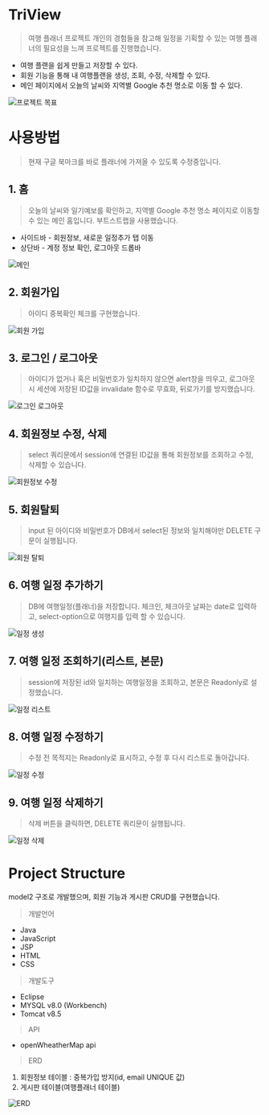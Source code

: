 # TriView
> 여행 플래너 프로젝트
개인의 경험들을 참고해 일정을 기획할 수 있는 여행 플래너의 필요성을 느껴 프로젝트를 진행했습니다.

* 여행 플랜을 쉽게 만들고 저장할 수 있다.
* 회원 기능을 통해 내 여행플랜을 생성, 조회, 수정, 삭제할 수 있다.
* 메인 페이지에서 오늘의 날씨와 지역별 Google 추천 명소로 이동 할 수 있다.

![프로젝트 목표](https://user-images.githubusercontent.com/98367972/230643041-9d5f21f0-8fa7-45eb-bf6f-7bffc476c822.png)

# 사용방법
> 현재 구글 북마크를 바로 플래너에 가져올 수 있도록 수정중입니다.

## 1. 홈
> 오늘의 날씨와 일기예보를 확인하고, 지역별 Google 추천 명소 페이지로 이동할 수 있는 메인 홈입니다. 부트스트랩을 사용했습니다.

* 사이드바 - 회원정보, 새로운 일정추가 탭 이동
* 상단바 - 계정 정보 확인, 로그아웃 드롭바

![메인](https://user-images.githubusercontent.com/98367972/230643082-374fda9d-2157-461c-a46e-5dadcd5c56f1.png)

## 2. 회원가입
> 아이디 중복확인 체크를 구현했습니다.

![회원 가입](https://user-images.githubusercontent.com/98367972/230643085-06230c81-36eb-4bd9-bac6-9e01f0b4a805.png)

## 3. 로그인 / 로그아웃
> 아이디가 없거나 혹은 비밀번호가 일치하지 않으면 alert창을 띄우고, 로그아웃 시 세션에 저장된 ID값을 invalidate 함수로 무효화, 뒤로가기를 방지했습니다.

![로그인 로그아웃](https://user-images.githubusercontent.com/98367972/230643043-f34878bc-c69e-4ed3-8223-7c78d06a4247.png)

## 4. 회원정보 수정, 삭제
> select 쿼리문에서 session에 연결된 ID값을 통해 회원정보를 조회하고 수정, 삭제할 수 있습니다.

![회원정보 수정](https://user-images.githubusercontent.com/98367972/230643088-cbe334f9-6433-413e-9d97-27326ed60014.png)

## 5. 회원탈퇴
> input 된 아이디와 비밀번호가 DB에서 select된 정보와 일치해야만 DELETE 구문이 실행됩니다.

![회원 탈퇴](https://user-images.githubusercontent.com/98367972/230643091-7aa2dc7d-fdd2-43ed-a721-6f191bdf2eb1.png)

## 6. 여행 일정 추가하기
> DB에 여행일정(플래너)을 저장합니다. 체크인, 체크아웃 날짜는 date로 입력하고, select-option으로 여행지를 입력 할 수 있습니다.


![일정 생성](https://user-images.githubusercontent.com/98367972/230643051-a92438b4-9549-4e1c-a630-95ecab053008.png)

## 7. 여행 일정 조회하기(리스트, 본문)
> session에 저장된 id와 일치하는 여행일정을 조회하고, 본문은 Readonly로 설정했습니다.

![일정 리스트](https://user-images.githubusercontent.com/98367972/230643070-973e2b12-7542-4e84-8e02-dc36c4c100f6.png)

## 8. 여행 일정 수정하기
> 수정 전 목적지는 Readonly로 표시하고, 수정 후 다시 리스트로 돌아갑니다.

![일정 수정](https://user-images.githubusercontent.com/98367972/230643053-7736c213-2a0f-48d0-81e4-419348b80656.png)

## 9. 여행 일정 삭제하기
> 삭제 버튼을 클릭하면, DELETE 쿼리문이 실행됩니다.

![일정 삭제](https://user-images.githubusercontent.com/98367972/230643056-6fe8e742-5619-4049-9407-ce6fcd156cac.png)


# Project Structure

model2 구조로 개발했으며, 회원 기능과 게시판 CRUD를 구현했습니다.

> 개발언어 

* Java
* JavaScript
* JSP
* HTML
* CSS


> 개발도구

* Eclipse
* MYSQL v8.0 (Workbench)
* Tomcat v8.5

> API

* openWheatherMap api

> ERD
1. 회원정보 테이블 : 중복가입 방지(id, email UNIQUE 값)
2. 게시판 테이블(여행플래너 테이블)

![ERD](https://user-images.githubusercontent.com/98367972/230643076-008c58a9-4b90-4a2e-ab31-d5d42b726675.png)
